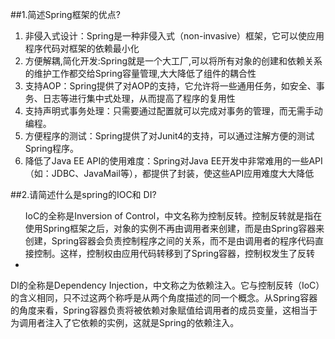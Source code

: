 ##1.简述Spring框架的优点?
<ol>
<li>非侵入式设计：Spring是一种非侵入式（non-invasive）框架，它可以使应用程序代码对框架的依赖最小化</li>
<li>方便解耦,简化开发:Spring就是一个大工厂,可以将所有对象的创建和依赖关系的维护工作都交给Spring容量管理,大大降低了组件的耦合性</li>
<li>支持AOP：Spring提供了对AOP的支持，它允许将一些通用任务，如安全、事务、日志等进行集中式处理，从而提高了程序的复用性</li>
<li>支持声明式事务处理：只需要通过配置就可以完成对事务的管理，而无需手动编程。</li>
<li>方便程序的测试：Spring提供了对Junit4的支持，可以通过注解方便的测试Spring程序。</li>
<li>降低了Java EE API的使用难度：Spring对Java EE开发中非常难用的一些API（如：JDBC、JavaMail等），都提供了封装，使这些API应用难度大大降低</li>
</ol>


##2.请简述什么是spring的IOC和 DI?
<ul>
IoC的全称是Inversion of Control，中文名称为控制反转。控制反转就是指在使用Spring框架之后，对象的实例不再由调用者来创建，而是由Spring容器来创建，Spring容器会负责控制程序之间的关系，而不是由调用者的程序代码直接控制。这样，控制权由应用代码转移到了Spring容器，控制权发生了反转</li>
<li></li>

</ul>DI的全称是Dependency Injection，中文称之为依赖注入。它与控制反转（IoC）的含义相同，只不过这两个称呼是从两个角度描述的同一个概念。从Spring容器的角度来看，Spring容器负责将被依赖对象赋值给调用者的成员变量，这相当于为调用者注入了它依赖的实例，这就是Spring的依赖注入。